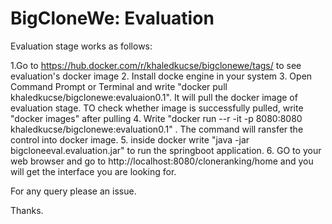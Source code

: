 # BigCloneWe: Evaluation

Evaluation stage works as follows:

1.Go to https://hub.docker.com/r/khaledkucse/bigclonewe/tags/ to see evaluation's docker image
2. Install docke engine in your system
3. Open Command Prompt or Terminal and write "docker pull khaledkucse/bigclonewe:evaluaion0.1". It will pull the docker image of evaluation stage. TO check whether image is successfully pulled, write "docker images" after pulling
4. Write "docker run --r -it -p 8080:8080 khaledkucse/bigclonewe:evaluation0.1" . The command will ransfer the control into docker image.
5. inside docker write "java -jar bigcloneeval.evaluation.jar" to run the springboot application.
6. GO to your web browser and go to http://localhost:8080/cloneranking/home and you will get the interface you are looking for.

For any query please an issue.

Thanks.

